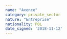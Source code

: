 ```yaml
---
name: "Axence"
category: private_sector
nature: "Entreprise"
nationality: POL
date_signed: '2018-11-12'
---
```

    